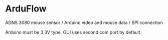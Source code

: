 ArduFlow
========

ADNS 3080 mouse sensor / Arduino video and mouse data / SPI connection

Arduino must be 3.3V type.
GUI uses second com port by default.

